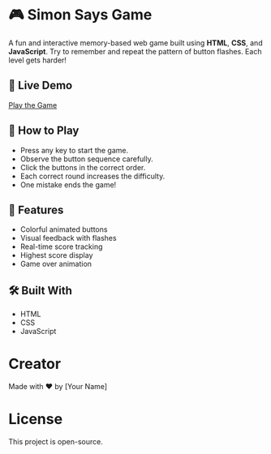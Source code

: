 # 🎮 Simon Says Game

A fun and interactive memory-based web game built using **HTML**, **CSS**, and **JavaScript**. Try to remember and repeat the pattern of button flashes. Each level gets harder!

## 🔗 Live Demo

[Play the Game](https://sakshi330g.github.io/simon-says-game/)


## 🧠 How to Play

- Press any key to start the game.
- Observe the button sequence carefully.
- Click the buttons in the correct order.
- Each correct round increases the difficulty.
- One mistake ends the game!

## 🚀 Features

- Colorful animated buttons
- Visual feedback with flashes
- Real-time score tracking
- Highest score display
- Game over animation

## 🛠️ Built With

- HTML
- CSS
- JavaScript

# Creator
Made with ❤️ by [Your Name]

# License
This project is open-source.



